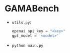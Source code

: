 # GAMABench

- `utils.py`:
    ```py
    openai_api_key = "<key>"
    gpt_model = '<model>'
    ```

- `python main.py`
